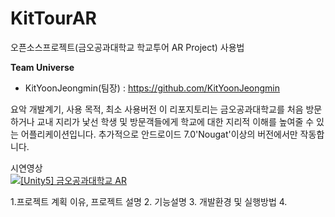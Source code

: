 # KitTourAR
오픈소스프로젝트(금오공과대학교 학교투어 AR Project) 사용법

**Team Universe**
- KitYoonJeongmin(팀장) : https://github.com/KitYoonJeongmin

요악
개발계기, 사용 목적, 최소 사용버전
이 리포지토리는 금오공과대학교를 처음 방문하거나 교내 지리가 낯선 학생 및 방문객들에게 학교에 대한 지리적 이해를 높여줄 수 있는 어플리케이션입니다. 추가적으로 안드로이드 7.0'Nougat'이상의 버전에서만 작동합니다.

시연영상  
[![[Unity5] 금오공과대학교 AR](http://img.youtube.com/vi/fs6GoU8HAss/0.jpg)](https://www.youtube.com/watch?v=fs6GoU8HAss)


1.프로젝트 계획 이유, 프로젝트 설명
2. 기능설명
3. 개발환경 및 실행방법
4. 
